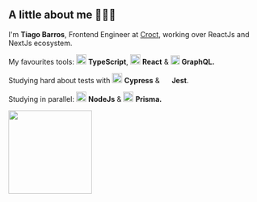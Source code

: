 ## A little about me 👨🏻‍💻

I'm <b>Tiago Barros</b>, Frontend Engineer at [Croct](https://github.com/croct-tech), working over ReactJs and NextJs ecosystem.

My favourites tools: <img src="https://i.ibb.co/PZ2XZgr/ts.png" width="20"/> <b>TypeScript</b>, <img src="https://i.ibb.co/4RHMmLQ/react.png" width="20"/> <b>React</b> & <img src="https://cdn.worldvectorlogo.com/logos/graphql-logo-2.svg" width="18"/> <b>GraphQL.</b>

Studying hard about tests with <img src="https://iconape.com/wp-content/files/gj/370774/svg/370774.svg" width="20"/> <b>Cypress</b> & <img src="https://seeklogo.com/images/J/jest-logo-F9901EBBF7-seeklogo.com.png" width="16"/> <b>Jest</b>.

Studying in parallel: <img src="https://i.ibb.co/vVxmyN2/node.png" width="20"/> <b>NodeJs</b> & <img src="https://cdn.worldvectorlogo.com/logos/prisma-3.svg" width="20"/> <b>Prisma.</b>

<div id="status">
 <img height="165px" align="left" src="https://github-readme-stats.vercel.app/api?username=tiagobarros01&show_icons=true&theme=dark" />
</div>
